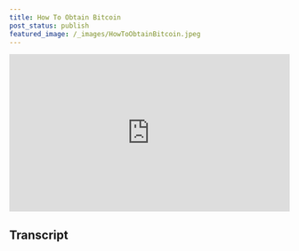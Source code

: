 ```yaml
---
title: How To Obtain Bitcoin
post_status: publish
featured_image: /_images/HowToObtainBitcoin.jpeg
---
```


<div style="padding:56.25% 0 0 0;position:relative;"><iframe src="https://player.vimeo.com/video/842941638?badge=0&amp;autopause=0&amp;player_id=0&amp;app_id=58479" frameborder="0" allow="autoplay; fullscreen; picture-in-picture" allowfullscreen style="position:absolute;top:0;left:0;width:100%;height:100%;" title="067 How to Obtain Bitcoin"></iframe></div>

<div style="margin-bottom:30px;"></div>

## Transcript

